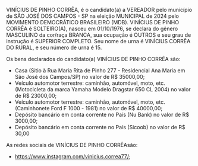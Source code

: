 VINÍCIUS DE PINHO CORRÊA, é o candidato(a) a VEREADOR pelo município de SÃO JOSÉ DOS CAMPOS - SP na eleição MUNICIPAL de 2024 pelo MOVIMENTO DEMOCRÁTICO BRASILEIRO (MDB). VINÍCIUS DE PINHO CORRÊA é SOLTEIRO(A), nasceu em 01/10/1976, se declara do gênero MASCULINO da cor/raça BRANCA, sua ocupação é OUTROS e seu grau de instrução é SUPERIOR COMPLETO. Seu nome de urna é VINÍCIUS CORRÊA DO RURAL, e seu número de urna é 15.

Os bens declarados do candidato(a) VINÍCIUS DE PINHO CORRÊA são: 
- Casa (Sitio à Rua Maria Rita de Pinho 277 - Residencial Ana Maria em São José dos Campos/SP) no valor de R$ 35000,00;
- Veículo automotor terrestre: caminhão, automóvel, moto, etc. (Motocicleta da marca Yamaha Modelo Dragstar 650 CL 2004) no valor de R$ 23000,00;
- Veículo automotor terrestre: caminhão, automóvel, moto, etc. (Caminhonete Ford F 1000 - 1981) no valor de R$ 40000,00;
- Depósito bancário em conta corrente no País (Nu Bank) no valor de R$ 3000,00;
- Depósito bancário em conta corrente no País (Sicoob) no valor de R$ 30,00

As redes sociais de VINÍCIUS DE PINHO CORRÊAsão:
- https://www.instagram.com/vinicius.correa77/;